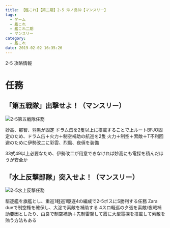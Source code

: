 ```yaml
---
title: 【艦これ】【第二期】2-5 沖ノ島沖【マンスリー】
tags:
  - ゲーム
  - 艦これ
  - 艦これ二期
  - マンスリー
category:
  - 艦これ
date: 2019-02-02 16:35:26
---
```


2-5 攻略情報

<!-- more -->

# 任務

## 「第五戦隊」出撃せよ！（マンスリー）

![2-5第五戦隊任務](2-5-fifth.png "2-5第五戦隊任務")

妙高、那智、羽黒が固定
ドラム缶を2隻以上に搭載することで上ルートBFJO固定のため、ドラム缶＋火力＋制空補助の航巡を2隻
火力＋制空＋索敵＋T不利回避のために伊勢改二に彩雲、烈風、夜偵を装備

33式49以上必要なため、伊勢改二が用意できなければ妙高にも電探を積んだほうが安全か

## 「水上反撃部隊」突入せよ！（マンスリー）

![2-5水上反撃任務](2-5-counter.png "2-5水上反撃任務")

駆逐艦を旗艦とし、重巡1軽巡1駆逐4の編成で2-5ボスにS勝利する任務
Zara dueで制空権を確保し、大淀で索敵を補助する
4スロ軽巡の夕張を索敵/夜戦補助要因としたり、由良で制空補助＋先制雷撃して霞に大型電探を搭載して索敵を賄う方法もある
